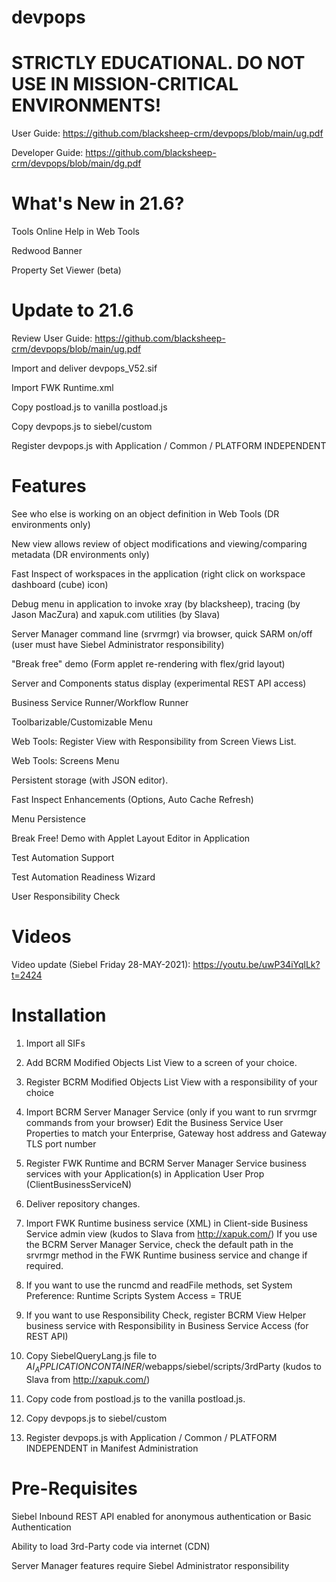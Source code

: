 # devpops

# STRICTLY EDUCATIONAL. DO NOT USE IN MISSION-CRITICAL ENVIRONMENTS!

User Guide: https://github.com/blacksheep-crm/devpops/blob/main/ug.pdf

Developer Guide: https://github.com/blacksheep-crm/devpops/blob/main/dg.pdf

# What's New in 21.6?

Tools Online Help in Web Tools

Redwood Banner

Property Set Viewer (beta)

# Update to 21.6

Review User Guide: https://github.com/blacksheep-crm/devpops/blob/main/ug.pdf

Import and deliver devpops_V52.sif 

Import FWK Runtime.xml

Copy postload.js to vanilla postload.js

Copy devpops.js to siebel/custom

Register devpops.js with Application / Common / PLATFORM INDEPENDENT

# Features

See who else is working on an object definition in Web Tools (DR environments only)

New view allows review of object modifications and viewing/comparing metadata (DR environments only)

Fast Inspect of workspaces in the application (right click on workspace dashboard (cube) icon)

Debug menu in application to invoke xray (by blacksheep), tracing (by Jason MacZura) and xapuk.com utilities (by Slava)

Server Manager command line (srvrmgr) via browser, quick SARM on/off (user must have Siebel Administrator responsibility)

"Break free" demo (Form applet re-rendering with flex/grid layout)

Server and Components status display (experimental REST API access)

Business Service Runner/Workflow Runner

Toolbarizable/Customizable Menu

Web Tools: Register View with Responsibility from Screen Views List.

Web Tools: Screens Menu

Persistent storage (with JSON editor).

Fast Inspect Enhancements (Options, Auto Cache Refresh)

Menu Persistence

Break Free! Demo with Applet Layout Editor in Application

Test Automation Support

Test Automation Readiness Wizard

User Responsibility Check

# Videos

Video update (Siebel Friday 28-MAY-2021): https://youtu.be/uwP34iYqlLk?t=2424

# Installation

1. Import all SIFs

2. Add BCRM Modified Objects List View to a screen of your choice.

3. Register BCRM Modified Objects List View with a responsibility of your choice

4. Import BCRM Server Manager Service (only if you want to run srvrmgr commands from your browser)
   Edit the Business Service User Properties to match your Enterprise, Gateway host address and Gateway TLS port number 

5. Register FWK Runtime and BCRM Server Manager Service business services with your Application(s) in Application User Prop (ClientBusinessServiceN)

6. Deliver repository changes.

7. Import FWK Runtime business service (XML) in Client-side Business Service admin view (kudos to Slava from http://xapuk.com/)
   If you use the BCRM Server Manager Service, check the default path in the srvrmgr method in the FWK Runtime business service and change if required.

8. If you want to use the runcmd and readFile methods, set System Preference: Runtime Scripts System Access = TRUE

9. If you want to use Responsibility Check, register BCRM View Helper business service with Responsibility in Business Service Access (for REST API)

10. Copy SiebelQueryLang.js file to $AI_APPLICATIONCONTAINER$/webapps/siebel/scripts/3rdParty (kudos to Slava from http://xapuk.com/)

11. Copy code from postload.js to the vanilla postload.js.

12. Copy devpops.js to siebel/custom

13. Register devpops.js with Application / Common / PLATFORM INDEPENDENT in Manifest Administration

# Pre-Requisites

Siebel Inbound REST API enabled for anonymous authentication or Basic Authentication

Ability to load 3rd-Party code via internet (CDN)

Server Manager features require Siebel Administrator responsibility



